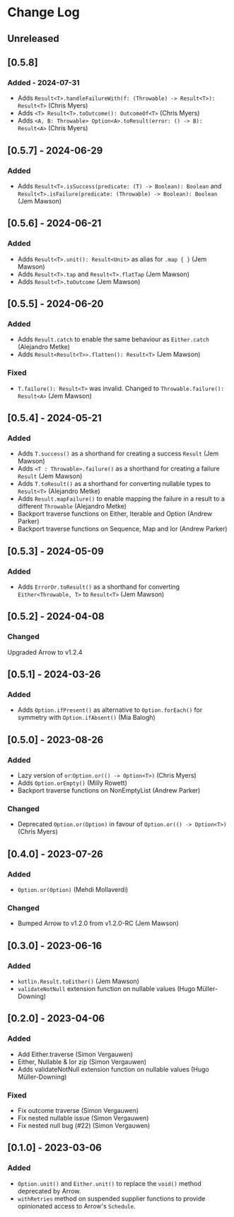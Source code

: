 # Change Log

## Unreleased

## [0.5.8]

### Added - 2024-07-31
* Adds `Result<T>.handleFailureWith(f: (Throwable) -> Result<T>): Result<T>` (Chris Myers)
* Adds `<T> Result<T>.toOutcome(): OutcomeOf<T>` (Chris Myers)
* Adds `<A, B: Throwable> Option<A>.toResult(error: () -> B): Result<A>` (Chris Myers)

## [0.5.7] - 2024-06-29

### Added
* Adds `Result<T>.isSuccess(predicate: (T) -> Boolean): Boolean` and `Result<T>.isFailure(predicate: (Throwable) -> Boolean): Boolean` (Jem Mawson)

## [0.5.6] - 2024-06-21

### Added
* Adds `Result<T>.unit(): Result<Unit>` as alias for `.map { }` (Jem Mawson)
* Adds `Result<T>.tap` and `Result<T>.flatTap` (Jem Mawson)
* Adds `Result<T>.toOutcome` (Jem Mawson)

## [0.5.5] - 2024-06-20

### Added
* Adds `Result.catch` to enable the same behaviour as `Either.catch` (Alejandro Metke)
* Adds `Result<Result<T>>.flatten(): Result<T>` (Jem Mawson)

### Fixed
* `T.failure(): Result<T>` was invalid. Changed to `Throwable.failure(): Result<A>` (Jem Mawson)

## [0.5.4] - 2024-05-21

### Added
* Adds `T.success()` as a shorthand for creating a success `Result` (Jem Mawson)
* Adds `<T : Throwable>.failure()` as a shorthand for creating a failure `Result` (Jem Mawson)
* Adds `T.toResult()` as a shorthand for converting nullable types to `Result<T>` (Alejandro Metke)
* Adds `Result.mapFailure()` to enable mapping the failure in a result to a different `Throwable` (Alejandro Metke)
* Backport traverse functions on Either, Iterable and Option (Andrew Parker)
* Backport traverse functions on Sequence, Map and Ior (Andrew Parker)

## [0.5.3] - 2024-05-09

### Added
* Adds `ErrorOr.toResult()` as a shorthand for converting `Either<Throwable, T>` to `Result<T>` (Jem Mawson)

## [0.5.2] - 2024-04-08

### Changed
Upgraded Arrow to v1.2.4

## [0.5.1] - 2024-03-26
### Added
* Adds `Option.ifPresent()` as alternative to `Option.forEach()` for symmetry with `Option.ifAbsent()` (Mia Balogh)

## [0.5.0] - 2023-08-26

### Added
* Lazy version of `or`:`Option.or(() -> Option<T>)` (Chris Myers)
* Adds `Option.orEmpty()` (Milly Rowett)
* Backport traverse functions on NonEmptyList (Andrew Parker)

### Changed
* Deprecated `Option.or(Option)` in favour of `Option.or(() -> Option<T>)` (Chris Myers)

## [0.4.0] - 2023-07-26

### Added
* `Option.or(Option)` (Mehdi Mollaverdi)

### Changed
* Bumped Arrow to v1.2.0 from v1.2.0-RC (Jem Mawson)


## [0.3.0] - 2023-06-16

### Added
* `kotlin.Result.toEither()` (Jem Mawson)
* `validateNotNull` extension function on nullable values (Hugo Müller-Downing)


## [0.2.0] - 2023-04-06

### Added
* Add Either.traverse (Simon Vergauwen)
* Either, Nullable & Ior zip (Simon Vergauwen)
* Adds validateNotNull extension function on nullable values (Hugo Müller-Downing)

### Fixed
* Fix outcome traverse (Simon Vergauwen)
* Fix nested nullable issue (Simon Vergauwen)
* Fix nested null bug (#22) (Simon Vergauwen)


## [0.1.0] - 2023-03-06

### Added
* `Option.unit()` and `Either.unit()` to replace the `void()` method deprecated by Arrow.
* `withRetries` method on suspended supplier functions to provide opinionated access to Arrow's `Schedule`.

